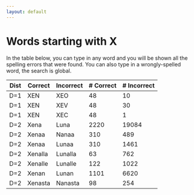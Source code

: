 ```yaml
---
layout: default
---
```


# Words starting with X

In the table below, you can type in any word and you will be shown all the spelling errors that were found. You can also type in a wrongly-spelled word, the search is global.

<table id="spelltable" class="display">
<thead>
<tr>
<th>Dist</th>
<th>Correct</th>
<th>Incorrect</th>
<th># Correct</th>
<th># Incorrect</th>
</tr>
</thead>
<tbody>

<tr><td>D=1</td><td>XEN</td><td>XEO</td><td>48</td><td>10</td></tr>

<tr><td>D=1</td><td>XEN</td><td>XEV</td><td>48</td><td>30</td></tr>

<tr><td>D=1</td><td>XEN</td><td>XEC</td><td>48</td><td>1</td></tr>

<tr><td>D=2</td><td>Xena</td><td>Luna</td><td>2220</td><td>19084</td></tr>

<tr><td>D=2</td><td>Xenaa</td><td>Nanaa</td><td>310</td><td>489</td></tr>

<tr><td>D=2</td><td>Xenaa</td><td>Lunaa</td><td>310</td><td>1461</td></tr>

<tr><td>D=2</td><td>Xenalla</td><td>Lunalla</td><td>63</td><td>762</td></tr>

<tr><td>D=2</td><td>Xenalle</td><td>Lunalle</td><td>122</td><td>1022</td></tr>

<tr><td>D=2</td><td>Xenan</td><td>Lunan</td><td>1101</td><td>6620</td></tr>

<tr><td>D=2</td><td>Xenasta</td><td>Nanasta</td><td>98</td><td>254</td></tr>

</tbody>
</table>

<script type="text/javascript">
$(document).ready( function () {
    $('#spelltable').DataTable({ "autoFill": true,  "pageLength": 200, "lengthMenu": [ 50, 200, 500 ] });
} );
</script>
